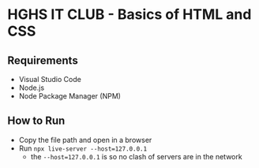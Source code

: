 # HGHS IT CLUB - Basics of HTML and CSS

## Requirements

- Visual Studio Code
- Node.js
- Node Package Manager (NPM)

## How to Run

- Copy the file path and open in a browser
- Run `npx live-server --host=127.0.0.1`
  - the `--host=127.0.0.1` is so no clash of servers are in the network
